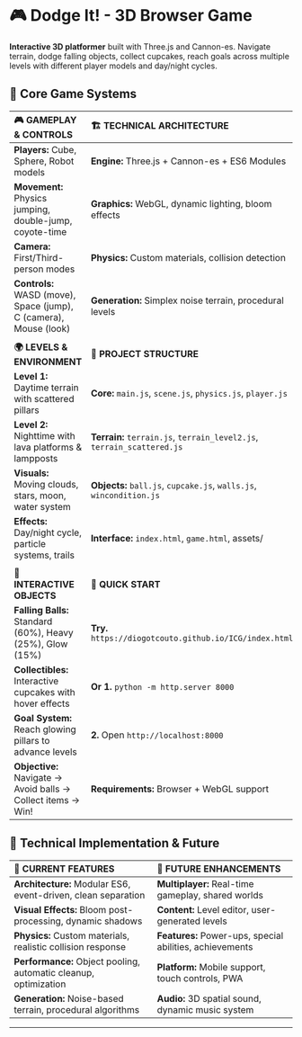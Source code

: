 # 🎮 Dodge It! - 3D Browser Game

**Interactive 3D platformer** built with Three.js and Cannon-es. Navigate terrain, dodge falling objects, collect cupcakes, reach goals across multiple levels with different player models and day/night cycles.

## 🎯 Core Game Systems

| **🎮 GAMEPLAY & CONTROLS** | **🏗️ TECHNICAL ARCHITECTURE** |
|:---------------------------|:-------------------------------|
| **Players:** Cube, Sphere, Robot models | **Engine:** Three.js + Cannon-es + ES6 Modules |
| **Movement:** Physics jumping, double-jump, coyote-time | **Graphics:** WebGL, dynamic lighting, bloom effects |
| **Camera:** First/Third-person modes | **Physics:** Custom materials, collision detection |
| **Controls:** WASD (move), Space (jump), C (camera), Mouse (look) | **Generation:** Simplex noise terrain, procedural levels |
| | |
| **🌍 LEVELS & ENVIRONMENT** | **📁 PROJECT STRUCTURE** |
| **Level 1:** Daytime terrain with scattered pillars | **Core:** `main.js`, `scene.js`, `physics.js`, `player.js` |
| **Level 2:** Nighttime with lava platforms & lampposts | **Terrain:** `terrain.js`, `terrain_level2.js`, `terrain_scattered.js` |
| **Visuals:** Moving clouds, stars, moon, water system | **Objects:** `ball.js`, `cupcake.js`, `walls.js`, `wincondition.js` |
| **Effects:** Day/night cycle, particle systems, trails | **Interface:** `index.html`, `game.html`, assets/ |
| | |
| **🎪 INTERACTIVE OBJECTS** | **🚀 QUICK START** |
| **Falling Balls:** Standard (60%), Heavy (25%), Glow (15%) | **Try.** `https://diogotcouto.github.io/ICG/index.html` |
| **Collectibles:** Interactive cupcakes with hover effects | **Or 1.** `python -m http.server 8000` |
| **Goal System:** Reach glowing pillars to advance levels | **2.** Open `http://localhost:8000` |
| **Objective:** Navigate → Avoid balls → Collect items → Win! | **Requirements:** Browser + WebGL support |

## 🌟 Technical Implementation & Future

| **🔧 CURRENT FEATURES** | **🚀 FUTURE ENHANCEMENTS** |
|:------------------------|:---------------------------|
| **Architecture:** Modular ES6, event-driven, clean separation | **Multiplayer:** Real-time gameplay, shared worlds |
| **Visual Effects:** Bloom post-processing, dynamic shadows | **Content:** Level editor, user-generated levels |
| **Physics:** Custom materials, realistic collision response | **Features:** Power-ups, special abilities, achievements |
| **Performance:** Object pooling, automatic cleanup, optimization | **Platform:** Mobile support, touch controls, PWA |
| **Generation:** Noise-based terrain, procedural algorithms | **Audio:** 3D spatial sound, dynamic music system |

---
